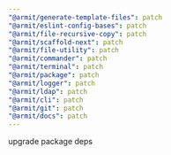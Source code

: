 ```yaml
---
"@armit/generate-template-files": patch
"@armit/eslint-config-bases": patch
"@armit/file-recursive-copy": patch
"@armit/scaffold-next": patch
"@armit/file-utility": patch
"@armit/commander": patch
"@armit/terminal": patch
"@armit/package": patch
"@armit/logger": patch
"@armit/ldap": patch
"@armit/cli": patch
"@armit/git": patch
"@armit/docs": patch
---
```


upgrade package deps
